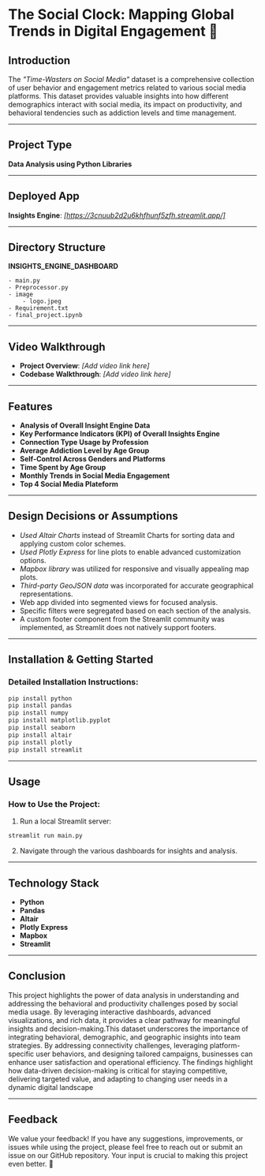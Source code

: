 # **The Social Clock: Mapping Global Trends in Digital Engagement** 📱

## **Introduction**

The *"Time-Wasters on Social Media"* dataset is a comprehensive collection of user behavior and engagement metrics related to various social media platforms. This dataset provides valuable insights into how different demographics interact with social media, its impact on productivity, and behavioral tendencies such as addiction levels and time management.

---

## **Project Type**

**Data Analysis using Python Libraries**

---

## **Deployed App**

**Insights Engine**: *[https://3cnuub2d2u6khfhunf5zfh.streamlit.app/]*

---

## **Directory Structure**

**INSIGHTS_ENGINE_DASHBOARD**

```
- main.py
- Preprocessor.py
- image
    - logo.jpeg
- Requirement.txt
- final_project.ipynb
```

---

## **Video Walkthrough**

- **Project Overview**: *[Add video link here]*
- **Codebase Walkthrough**: *[Add video link here]*

---

## **Features**

- **Analysis of Overall Insight Engine Data**
- **Key Performance Indicators (KPI) of Overall Insights Engine**
- **Connection Type Usage by Profession**
- **Average Addiction Level by Age Group**
- **Self-Control Across Genders and Platforms**
- **Time Spent by Age Group**
- **Monthly Trends in Social Media Engagement**
- **Top 4 Social Media Plateform**

---

## **Design Decisions or Assumptions**

- *Used Altair Charts* instead of Streamlit Charts for sorting data and applying custom color schemes.
- *Used Plotly Express* for line plots to enable advanced customization options.
- *Mapbox library* was utilized for responsive and visually appealing map plots.
- *Third-party GeoJSON data* was incorporated for accurate geographical representations.
- Web app divided into segmented views for focused analysis.
- Specific filters were segregated based on each section of the analysis.
- A custom footer component from the Streamlit community was implemented, as Streamlit does not natively support footers.

---

## **Installation & Getting Started**

### **Detailed Installation Instructions**:

```bash
pip install python
pip install pandas
pip install numpy
pip install matplotlib.pyplot
pip install seaborn
pip install altair
pip install plotly
pip install streamlit
```

---

## **Usage**

### **How to Use the Project**:

1. Run a local Streamlit server:

```bash
streamlit run main.py
```

2. Navigate through the various dashboards for insights and analysis.

---

## **Technology Stack**

- **Python**
- **Pandas**
- **Altair**
- **Plotly Express**
- **Mapbox**
- **Streamlit**

---

## **Conclusion**

This project highlights the power of data analysis in understanding and addressing the behavioral and productivity challenges posed by social media usage. By leveraging interactive dashboards, advanced visualizations, and rich data, it provides a clear pathway for meaningful insights and decision-making.This dataset underscores the importance of integrating behavioral, demographic, and geographic insights into team strategies. By addressing connectivity challenges, leveraging platform-specific user behaviors, and designing tailored campaigns, businesses can enhance user satisfaction and operational efficiency. The findings highlight how data-driven decision-making is critical for staying competitive, delivering targeted value, and adapting to changing user needs in a dynamic digital landscape

---

## **Feedback**

We value your feedback! If you have any suggestions, improvements, or issues while using the project, please feel free to reach out or submit an issue on our GitHub repository. Your input is crucial to making this project even better. 🌟



